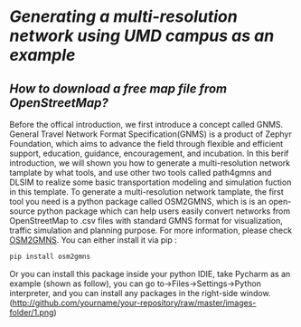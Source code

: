 # ***Generating a multi-resolution network using UMD campus as an example***
## ***How to download a free map file from OpenStreetMap?***
Before the offical introduction, we first introduce a concept called GNMS. General Travel Network Format Specification(GNMS) is a product of Zephyr Foundation, which aims to advance the field through flexible and efficient support, education, guidance, encouragement, and incubation.
In this berif introduction, we will shown you how to generate a multi-resolution network tamplate by what tools, and use other two tools called path4gmns and DLSIM to realize some basic transportation modeling and simulation fuction in this template. To generate a multi-resolution network tamplate, the first tool you need is a python package called OSM2GMNS, which is is an open-source python package which can help users easily convert networks from OpenStreetMap to .csv files with standard GMNS format for visualization, traffic simulation and planning purpose. For more information, please check  [OSM2GMNS](https://github.com/asu-trans-ai-lab/OSM2GMNS). You can either install it via pip :
```python
pip install osm2gmns
```
Or you can install this package inside your python IDIE, take Pycharm as an example (shown as follow), you can go to->Files->Settings->Python interpreter, and you can install any packages in the right-side window. (http://github.com/yourname/your-repository/raw/master/images-folder/1.png)

